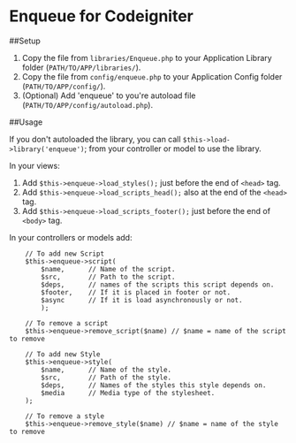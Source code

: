 Enqueue for Codeigniter
=======================

##Setup

1. Copy the file from `libraries/Enqueue.php` to your Application Library folder (`PATH/TO/APP/libraries/`).
2. Copy the file from `config/enqueue.php` to your Application Config folder (`PATH/TO/APP/config/`).
3. (Optional) Add 'enqueue' to you're autoload file (`PATH/TO/APP/config/autoload.php`).

##Usage

If you don't autoloaded the library, you can call `$this->load->library('enqueue')`; from your controller or model to use the library.

In your views:

1. Add `$this->enqueue->load_styles();` just before the end of `<head>` tag.
2. Add `$this->enqueue->load_scripts_head();` also at the end of the `<head>` tag.
3. Add `$this->enqueue->load_scripts_footer();` just before the end of `<body>` tag.
    
In your controllers or models add:

        // To add new Script
        $this->enqueue->script(
            $name,      // Name of the script.
            $src,       // Path to the script.
            $deps,      // names of the scripts this script depends on.
            $footer,    // If it is placed in footer or not.
            $async      // If it is load asynchronously or not.
            );
            
        // To remove a script
        $this->enqueue->remove_script($name) // $name = name of the script to remove
            
        // To add new Style     
        $this->enqueue->style(
            $name,      // Name of the style.
            $src,       // Path of the style.
            $deps,      // Names of the styles this style depends on.
            $media      // Media type of the stylesheet.
        );
        
        // To remove a style
        $this->enqueue->remove_style($name) // $name = name of the style to remove